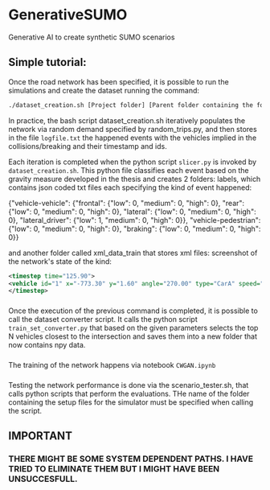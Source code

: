 # GenerativeSUMO

Generative AI to create synthetic SUMO scenarios

## Simple tutorial:

Once the road network has been specified, it is possible to run the simulations and create the dataset running the command:

```sh
./dataset_creation.sh [Project folder] [Parent folder containing the folder with simulation data] [Folder conatining the simulation data] [Time] [Iterations]
```

In practice, the bash script dataset_creation.sh iteratively populates the network via random demand specified by random_trips.py, and then stores in the file ```logfile.txt``` the happened events with the vehicles implied in the collisions/breaking and their timestamp and ids. 

Each iteration is completed when the python script ```slicer.py``` is invoked by ```dataset_creation.sh```.
This python file classifies each event based on the gravity measure developed in the thesis and creates 2 folders: labels, which contains json coded txt files each specifying the kind of event happened: 

{"vehicle-vehicle": {"frontal": {"low": 0, "medium": 0, "high": 0}, "rear": {"low": 0, "medium": 0, "high": 0}, "lateral": {"low": 0, "medium": 0, "high": 0}, "lateral_driver": {"low": 1, "medium": 0, "high": 0}}, "vehicle-pedestrian": {"low": 0, "medium": 0, "high": 0}, "braking": {"low": 0, "medium": 0, "high": 0}}

and another folder called xml_data_train that stores xml files: screenshot of the network's state of the kind: 

```xml
<timestep time="125.90">
<vehicle id="1" x="-773.30" y="1.60" angle="270.00" type="CarA" speed="14.64" pos="766.10" lane="D8_1" slope="0.00"/>
</timestep>
```

###

Once the execution of the previous command is completed, it is possible to call the 
dataset converter script. It calls the python script ```train_set_converter.py``` that based on the given parameters selects the top N vehicles closest to the intersection and saves them into a new folder that now contains npy data. 

###

The training of the network happens via notebook ```CWGAN.ipynb```


### 

Testing the network performance is done via the scenario_tester.sh, that calls python scripts that perform the evaluations. 
THe name of the folder containing the setup files for the simulator must be specified when calling the script. 

## IMPORTANT

### THERE MIGHT BE SOME SYSTEM DEPENDENT PATHS. I HAVE TRIED TO ELIMINATE THEM BUT I MIGHT HAVE BEEN UNSUCCESFULL. 
